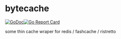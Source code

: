 # bytecache

[![GoDoc](https://godoc.org/github.com/tsingson/bytecache?status.svg)](https://godoc.org/github.com/tsingson/bytecache)[![Go Report Card](https://goreportcard.com/badge/github.com/tsingson/bytecache)](https://goreportcard.com/report/github.com/tsingson/bytecache)

some thin cache wraper for redis / fashcache / ristretto
